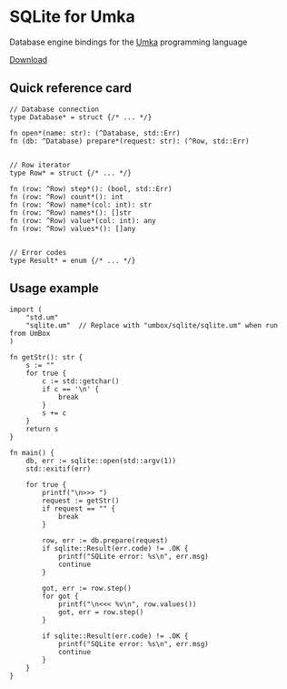 # SQLite for Umka

Database engine bindings for the [Umka](https://github.com/vtereshkov/umka-lang) programming language

[Download](https://github.com/vtereshkov/sqlite-umka/releases)

## Quick reference card

```
// Database connection
type Database* = struct {/* ... */}

fn open*(name: str): (^Database, std::Err)
fn (db: ^Database) prepare*(request: str): (^Row, std::Err)


// Row iterator
type Row* = struct {/* ... */}

fn (row: ^Row) step*(): (bool, std::Err)
fn (row: ^Row) count*(): int
fn (row: ^Row) name*(col: int): str
fn (row: ^Row) names*(): []str
fn (row: ^Row) value*(col: int): any
fn (row: ^Row) values*(): []any


// Error codes
type Result* = enum {/* ... */}
```

## Usage example

```
import (
    "std.um"
    "sqlite.um"  // Replace with "umbox/sqlite/sqlite.um" when run from UmBox
)

fn getStr(): str {
    s := ""
    for true {
        c := std::getchar()
        if c == '\n' {
            break
        }
        s += c
    }
    return s
}

fn main() {
    db, err := sqlite::open(std::argv(1))
    std::exitif(err)

    for true {
        printf("\n>>> ")  
        request := getStr()
        if request == "" {
            break
        }

        row, err := db.prepare(request)
        if sqlite::Result(err.code) != .OK {
            printf("SQLite error: %s\n", err.msg)
            continue
        }

        got, err := row.step()
        for got {
            printf("\n<<< %v\n", row.values())
            got, err = row.step()
        }

        if sqlite::Result(err.code) != .OK {
            printf("SQLite error: %s\n", err.msg)
            continue
        }       
    }   
}
```
